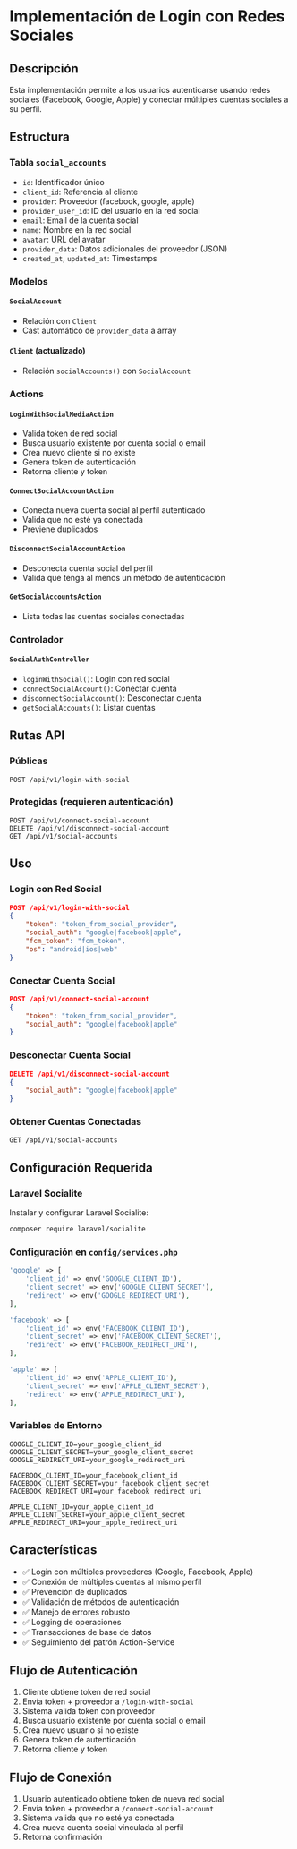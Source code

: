 # Implementación de Login con Redes Sociales

## Descripción

Esta implementación permite a los usuarios autenticarse usando redes sociales (Facebook, Google, Apple) y conectar múltiples cuentas sociales a su perfil.

## Estructura

### Tabla `social_accounts`
- `id`: Identificador único
- `client_id`: Referencia al cliente
- `provider`: Proveedor (facebook, google, apple)
- `provider_user_id`: ID del usuario en la red social
- `email`: Email de la cuenta social
- `name`: Nombre en la red social
- `avatar`: URL del avatar
- `provider_data`: Datos adicionales del proveedor (JSON)
- `created_at`, `updated_at`: Timestamps

### Modelos

#### `SocialAccount`
- Relación con `Client`
- Cast automático de `provider_data` a array

#### `Client` (actualizado)
- Relación `socialAccounts()` con `SocialAccount`

### Actions

#### `LoginWithSocialMediaAction`
- Valida token de red social
- Busca usuario existente por cuenta social o email
- Crea nuevo cliente si no existe
- Genera token de autenticación
- Retorna cliente y token

#### `ConnectSocialAccountAction`
- Conecta nueva cuenta social al perfil autenticado
- Valida que no esté ya conectada
- Previene duplicados

#### `DisconnectSocialAccountAction`
- Desconecta cuenta social del perfil
- Valida que tenga al menos un método de autenticación

#### `GetSocialAccountsAction`
- Lista todas las cuentas sociales conectadas

### Controlador

#### `SocialAuthController`
- `loginWithSocial()`: Login con red social
- `connectSocialAccount()`: Conectar cuenta
- `disconnectSocialAccount()`: Desconectar cuenta
- `getSocialAccounts()`: Listar cuentas

## Rutas API

### Públicas
```
POST /api/v1/login-with-social
```

### Protegidas (requieren autenticación)
```
POST /api/v1/connect-social-account
DELETE /api/v1/disconnect-social-account
GET /api/v1/social-accounts
```

## Uso

### Login con Red Social
```json
POST /api/v1/login-with-social
{
    "token": "token_from_social_provider",
    "social_auth": "google|facebook|apple",
    "fcm_token": "fcm_token",
    "os": "android|ios|web"
}
```

### Conectar Cuenta Social
```json
POST /api/v1/connect-social-account
{
    "token": "token_from_social_provider",
    "social_auth": "google|facebook|apple"
}
```

### Desconectar Cuenta Social
```json
DELETE /api/v1/disconnect-social-account
{
    "social_auth": "google|facebook|apple"
}
```

### Obtener Cuentas Conectadas
```
GET /api/v1/social-accounts
```

## Configuración Requerida

### Laravel Socialite
Instalar y configurar Laravel Socialite:

```bash
composer require laravel/socialite
```

### Configuración en `config/services.php`
```php
'google' => [
    'client_id' => env('GOOGLE_CLIENT_ID'),
    'client_secret' => env('GOOGLE_CLIENT_SECRET'),
    'redirect' => env('GOOGLE_REDIRECT_URI'),
],

'facebook' => [
    'client_id' => env('FACEBOOK_CLIENT_ID'),
    'client_secret' => env('FACEBOOK_CLIENT_SECRET'),
    'redirect' => env('FACEBOOK_REDIRECT_URI'),
],

'apple' => [
    'client_id' => env('APPLE_CLIENT_ID'),
    'client_secret' => env('APPLE_CLIENT_SECRET'),
    'redirect' => env('APPLE_REDIRECT_URI'),
],
```

### Variables de Entorno
```env
GOOGLE_CLIENT_ID=your_google_client_id
GOOGLE_CLIENT_SECRET=your_google_client_secret
GOOGLE_REDIRECT_URI=your_google_redirect_uri

FACEBOOK_CLIENT_ID=your_facebook_client_id
FACEBOOK_CLIENT_SECRET=your_facebook_client_secret
FACEBOOK_REDIRECT_URI=your_facebook_redirect_uri

APPLE_CLIENT_ID=your_apple_client_id
APPLE_CLIENT_SECRET=your_apple_client_secret
APPLE_REDIRECT_URI=your_apple_redirect_uri
```

## Características

- ✅ Login con múltiples proveedores (Google, Facebook, Apple)
- ✅ Conexión de múltiples cuentas al mismo perfil
- ✅ Prevención de duplicados
- ✅ Validación de métodos de autenticación
- ✅ Manejo de errores robusto
- ✅ Logging de operaciones
- ✅ Transacciones de base de datos
- ✅ Seguimiento del patrón Action-Service

## Flujo de Autenticación

1. Cliente obtiene token de red social
2. Envía token + proveedor a `/login-with-social`
3. Sistema valida token con proveedor
4. Busca usuario existente por cuenta social o email
5. Crea nuevo usuario si no existe
6. Genera token de autenticación
7. Retorna cliente y token

## Flujo de Conexión

1. Usuario autenticado obtiene token de nueva red social
2. Envía token + proveedor a `/connect-social-account`
3. Sistema valida que no esté ya conectada
4. Crea nueva cuenta social vinculada al perfil
5. Retorna confirmación 
